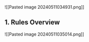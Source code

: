 
![[Pasted image 20240511034931.png]]


## 1. Rules Overview

![[Pasted image 20240511035014.png]]



